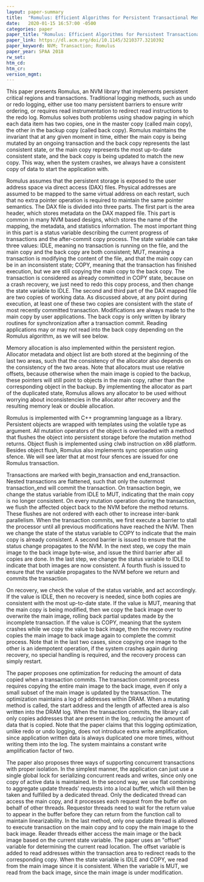 ```yaml
---
layout: paper-summary
title:  "Romulus: Efficient Algorithms for Persistent Transactional Memory"
date:   2020-01-15 16:57:00 -0500
categories: paper
paper_title: "Romulus: Efficient Algorithms for Persistent Transactional Memory"
paper_link: https://dl.acm.org/doi/10.1145/3210377.3210392
paper_keyword: NVM; Transaction; Romulus
paper_year: SPAA 2018
rw_set:
htm_cd:
htm_cr:
version_mgmt:
---
```


This paper presents Romulus, an NVM library that implements persistent critical regions and transactions. Traditional 
logging methods, such as undo or redo logging, either use too many persistent barriers to ensure writr ordering,
or requires read instrumentation to redirect read instructions to the redo log. Romulus solves both problems using shadow
paging in which each data item has two copies, one in the master copy (called main copy), the other in the backup copy
(called back copy). Romulus maintains the invariant that at any given moment in time, either the main copy is being 
mutated by an ongoing transaction and the back copy represents the last consistent state, or the main copy represents
the most up-to-date consistent state, and the back copy is being updated to match the new copy. This way, when the system
crashes, we always have a consistent copy of data to start the application with.

Romulus assumes that the persistent storage is exposed to the user address space via direct access (DAX) files. Physical
addresses are assumed to be mapped to the same virtual address on each restart, such that no extra pointer operation
is required to maintain the same pointer semantics. The DAX file is divided into three parts. The first part is the 
area header, which stores metadata on the DAX mapped file. This part is common in many NVM based designs, which stores
the name of the mapping, the metadata, and statistics information. The most important thing in this part is a status 
variable describing the current progress of transactions and the after-commit copy process. The state variable can take
three values: IDLE, meaning no transaction is running on the file, and the main copy and the back copy are both consistent;
MUT, meaning a transaction is modifying the content of the file, and that the main copy can be in an inconsistent state;
COPY, meaning that the transaction has finished execution, but we are still copying the main copy to the back copy.
The transaction is considered as already committed in COPY state, because on a crash recovery, we just need to redo
this copy process, and then change the state variable to IDLE. The second and third part of the DAX mapped file are 
two copies of working data. As discussed above, at any point during execution, at least one of these two copies are 
consistent with the state of most recently committed transaction. Modifications are always made to the main copy by
user applications. The back copy is only written by library routines for synchronization after a transaction commit. 
Reading applications may or may not read into the back copy depending on the Romulus algorithm, as we will see below.

Memory allocation is also implemented within the persistent region. Allocator metadata and object list are both stored
at the beginning of the last two areas, such that the consistency of the allocator also depends on the consistency of
the two areas. Note that allocators must use relative offsets, because otherwise when the main image is copied to the 
backup, these pointers will still point to objects in the main copy, rather than the corresponding object in the backup. 
By implementing the allocator as part of the duplicated state, Romulus allows any allocator to be used without worrying 
about inconsistencies in the allocator after recovery and the resulting memory leak or double allocation.

Romulus is implemented with C++ programming language as a library. Persistent objects are wrapped with templates using
the volatile type as argument. All mutation operators of the object is overloaded with a method that flushes the object
into persistent storage before the mutation method returns. Object flush is implemented using clwb instruction on x86 
platform. Besides object flush, Romulus also implements sync operation using sfence. We will see later that at most four 
sfences are issued for one Romulus transaction.

Transactions are marked with begin\_transaction and end\_transaction. Nested transactions are flattened, such that only
the outermost transaction\_end will commit the transaction. On transaction begin, we change the status variable from IDLE
to MUT, indicating that the main copy is no longer consistent. On every mutation operation during the transaction, we 
flush the affected object back to the NVM before the method returns. These flushes are not ordered with each other to
increase inter-bank parallelism. When the transaction commits, we first execute a barrier to stall the processor until
all previous modifications have reached the NVM. Then we change the state of the status variable to COPY to indicate 
that the main copy is already consistent. A second barrier is issued to ensure that the status change propagates to
the NVM. In the next step, we copy the main image to the back image byte-wise, and issue the third barrier after all
copies are done. In the last step, we change the status variable to IDLE to indicate that both images are now consistent.
A fourth flush is issued to ensure that the variable propagates to the NVM before we return and commits the transaction.

On recovery, we check the value of the status variable, and act accordingly. If the value is IDLE, then no recovery is 
needed, since both copies are consistent with the most up-to-date state. If the value is MUT, meaning that the main copy
is being modified, then we copy the back image over to overwrite the main image, rolling back partial updates made by the
incomplete transaction. If the value is COPY, meaning that the system crashes while we copy the value to back image,
then the recovery routine copies the main image to back image again to complete the commit process. Note that in the last
two cases, since copying one image to the other is an idempotent operation, if the system crashes again during recovery,
no special handling is required, and the recovery process can simply restart.

The paper proposes one optimization for reducing the amount of data copied when a transaction commits. The transaction
commit process requires copying the entire main image to the back image, even if only a small subset of the main image
is updated by the transaction. The optimization maintains a log of addresses within DRAM. When a mutating method 
is called, the start address and the length of affected area is also written into the DRAM log. When the transaction
commits, the library call only copies addresses that are present in the log, reducing the amount of data that is copied.
Note that the paper claims that this logging optimization, unlike redo or undo logging, does not introduce extra write 
amplification, since application written data is always duplicated one more times, without writing them into the log.
The system maintains a constant write amplification factor of two.

The paper also proposes three ways of supporting concurrent transactions with proper isolation. In the simplest manner, 
the application can just use a single global lock for serializing concurrent reads and writes, since only one copy of 
active data is maintained. In the second way, we use flat combining to aggregate update threads' requests into a 
local buffer, which will then be taken and fulfilled by a dedicated thread. Only the dedicated thread can access the 
main copy, and it processes each request from the buffer on behalf of other threads. Requestor threads need to wait
for the return value to appear in the buffer before they can return from the function call to maintain linearizability.
In the last method, only one update thread is allowed to execute transaction on the main copy and to copy the main image
to the back image. Reader threads either access the main image or the back image based on the current state variable.
The paper uses an "offset" variable for determining the current read location. The offset variable is added to read
addresses within the transaction area to redirect reads to the corresponding copy. When the state variable is IDLE and 
COPY, we read from the main image since it is consistent. When the variable is MUT, we read from the back image, since
the main image is under modification.